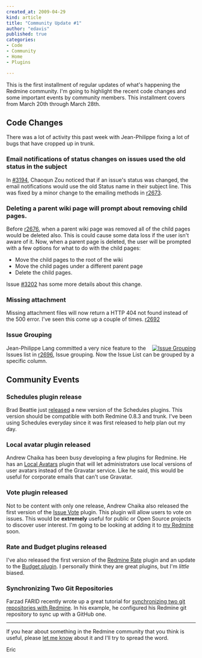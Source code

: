 ```yaml
---
created_at: 2009-04-29
kind: article
title: "Community Update #1"
author: "edavis"
published: true
categories:
- Code
- Community
- Home
- Plugins

---
```


 
This is the first installment of regular updates of what's happening the Redmine community.  I'm going to highlight the recent code changes and some important events by community members.  This installment covers from March 20th through March 28th.

## Code Changes

There was a lot of activity this past week with Jean-Philippe fixing a lot of bugs that have cropped up in trunk.

### Email notifications of status changes on issues used the old status in the subject

In [#3194][], Chaoqun Zou noticed that if an issue's status was changed, the email notifications would use the old Status name in their subject line.  This was fixed by a minor change to the emailing methods in [r2673][].

### Deleting a parent wiki page will prompt about removing child pages.

Before [r2676][], when a parent wiki page was removed all of the child pages would be deleted also.  This is could cause some data loss if the user isn't aware of it.  Now, when a parent page is deleted, the user will be prompted with a few options for what to do with the child pages:

* Move the child pages to the root of the wiki
* Move the child pages under a different parent page
* Delete the child pages.

Issue [#3202][] has some more details about this change.

### Missing attachment

Missing attachment files will now return a HTTP 404 not found instead of the 500 error.  I've seen this come up a couple of times.  [r2692][]

### Issue Grouping

<a href="http://redmineblog.com/assets/2009/4/29/issue_grouping.png" style="float:right">
  <img src="http://redmineblog.com/assets/2009/4/29/issue_grouping_thumb.png" alt="Issue Grouping" />
</a>

Jean-Philippe Lang committed a very nice feature to the Issues list in [r2696][], Issue grouping.  Now the Issue List can be grouped by a specific column.

## Community Events

### Schedules plugin release

Brad Beattie just [released][schedules_release] a new version of the Schedules plugins.  This version should be compatible with both Redmine 0.8.3 and trunk.  I've been using Schedules everyday since it was first released to help plan out my day.

### Local avatar plugin released

Andrew Chaika has been busy developing a few plugins for Redmine.  He has an [Local Avatars][local_avatars] plugin that will let administrators use local versions of user avatars instead of the Gravatar service.  Like he said, this would be useful for corporate emails that can't use Gravatar.

### Vote plugin released

Not to be content with only one release, Andrew Chaika also released the first version of the [Issue Vote][vote] plugin. This plugin will allow users to vote on issues.  This would be **extremely** useful for public or Open Source projects to discover user interest.  I'm going to be looking at adding it to [my Redmine][lss_redmine] soon.

### Rate and Budget plugins released

I've also released the first version of the [Redmine Rate][rate] plugin and an update to the [Budget plugin][budget].  I personally think they are great plugins, but I'm *little* biased.

### Synchronizing Two Git Repositories

Farzad FARID recently wrote up a great tutorial for [synchronizing two git repositories with Redmine][git_sync].  In his example, he configured his Redmine git repository to sync up with a GitHub one.

---

If you hear about something in the Redmine community that you think is useful, please [let me know][new post] about it and I'll try to spread the word.

Eric

[new post]: https://projects.littlestreamsoftware.com/projects/redmine-blog/issues/new
[r2673]: http://www.redmine.org/projects/1/repository/revisions/2673
[r2676]: http://www.redmine.org/projects/1/repository/revisions/2676
[r2692]: http://www.redmine.org/projects/1/repository/revisions/2692
[r2696]: http://www.redmine.org/projects/1/repository/revisions/2696
[#3202]: http://www.redmine.org/issues/3202
[#3194]: http://www.redmine.org/issues/3194
[schedules_release]: http://www.redmine.org/boards/3/topics/5660#message-5704
[local_avatars]: http://www.redmine.org/boards/3/topics/5365
[vote]: http://www.redmine.org/boards/3/topics/5506
[lss_redmine]: https://projects.littlestreamsoftware.com
[rate]: http://www.redmine.org/boards/3/topics/5635
[budget]: http://www.redmine.org/boards/3/topics/5670
[git_sync]: http://www.redmine.org/wiki/redmine/HowTo_keep_in_sync_your_git_repository_for_redmine

